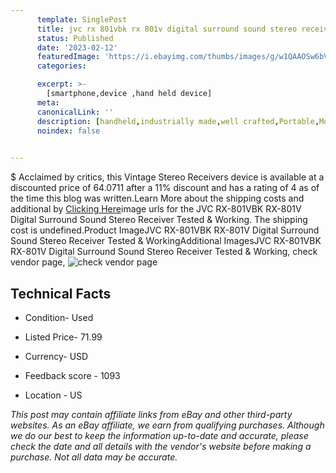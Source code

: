 ```yaml
---
      template: SinglePost
      title: jvc rx 801vbk rx 801v digital surround sound stereo receiver tested working
      status: Published
      date: '2023-02-12'
      featuredImage: 'https://i.ebayimg.com/thumbs/images/g/w1QAAOSw6bVi1sCj/s-l225.jpg'
      categories: 

      excerpt: >-
        [smartphone,device ,hand held device]
      meta:
      canonicalLink: ''
      description: [handheld,industrially made,well crafted,Portable,Mobile,Compact,Convenient,Lightweight,Maneuverable,Man-portable,Miniature,Carriable,Hand-held,Light,Holdable,Transportable,Mobile device,Pocket-sized,On-the-go,Wireless,Cordless,Compact size,Convenient size, smartphone,device ,hand held device]
      noindex: false

        
---
```

$
    Acclaimed by critics, this Vintage Stereo Receivers device is available at a discounted price of 64.0711 after a 11% discount and has a rating of 4 as of the time this blog was written.Learn More about the shipping costs and additional by [Clicking Here](https://www.ebay.com/itm/144651724496?hash=item21adea26d0%3Ag%3Aw1QAAOSw6bVi1sCj&mkevt=1&mkcid=1&mkrid=711-53200-19255-0&campid=%253CePNCampaignId%253E&customid=%253CreferenceId%253E&toolid=10049)image urls for the JVC RX-801VBK RX-801V Digital Surround Sound Stereo Receiver Tested & Working. The shipping cost is undefined.Product ImageJVC RX-801VBK RX-801V Digital Surround Sound Stereo Receiver Tested & WorkingAdditional ImagesJVC RX-801VBK RX-801V Digital Surround Sound Stereo Receiver Tested & Working, check vendor page, ![check vendor page](https://origin-galleryplus.ebayimg.com/ws/web/144651724496_2_0_1/225x225.jpg,https://origin-galleryplus.ebayimg.com/ws/web/144651724496_3_0_1/225x225.jpg,https://origin-galleryplus.ebayimg.com/ws/web/144651724496_4_0_1/225x225.jpg,https://origin-galleryplus.ebayimg.com/ws/web/144651724496_5_0_1/225x225.jpg,https://origin-galleryplus.ebayimg.com/ws/web/144651724496_6_0_1/225x225.jpg,https://origin-galleryplus.ebayimg.com/ws/web/144651724496_7_0_1/225x225.jpg,https://origin-galleryplus.ebayimg.com/ws/web/144651724496_8_0_1/225x225.jpg,https://origin-galleryplus.ebayimg.com/ws/web/144651724496_9_0_1/225x225.jpg)
    
    

 ## Technical Facts 



     
      

 - Condition- Used 


      

 - Listed Price- 71.99 


      

 - Currency- USD 


      

 - Feedback score - 1093 


      

 - Location - US 


      
      

 *_This post may contain affiliate links from eBay and other third-party websites. As an eBay affiliate, we earn from qualifying purchases. Although we do our best to keep the information up-to-date and accurate, please check the date and all details with the vendor's website before making a purchase. Not all data may be accurate._*



    
    
    
    
    